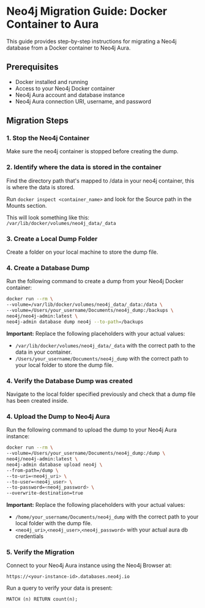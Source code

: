 # Neo4j Migration Guide: Docker Container to Aura

This guide provides step-by-step instructions for migrating a Neo4j database from a Docker container to Neo4j Aura.

## Prerequisites

- Docker installed and running
- Access to your Neo4j Docker container
- Neo4j Aura account and database instance
- Neo4j Aura connection URI, username, and password

## Migration Steps

### 1. Stop the Neo4j Container

Make sure the neo4j container is stopped before creating the dump.

### 2. Identify where the data is stored in the container

Find the directory path that's mapped to /data in your neo4j container, this is where the data is stored. 

Run `docker inspect <container_name>` and look for the Source path in the Mounts section.

This will look something like this: `/var/lib/docker/volumes/neo4j_data/_data`

### 3. Create a Local Dump Folder

Create a folder on your local machine to store the dump file.

### 4. Create a Database Dump

Run the following command to create a dump from your Neo4j Docker container:  

```bash
docker run --rm \
--volume=/var/lib/docker/volumes/neo4j_data/_data:/data \
--volume=/Users/your_username/Documents/neo4j_dump:/backups \
neo4j/neo4j-admin:latest \
neo4j-admin database dump neo4j --to-path=/backups
```

**Important:** Replace the following placeholders with your actual values:
- `/var/lib/docker/volumes/neo4j_data/_data` with the correct path to the data in your container.
- `/Users/your_username/Documents/neo4j_dump` with the correct path to your local folder to store the dump file.

### 4. Verify the Database Dump was created

Navigate to the local folder specified previously and check that a dump file has been created inside.

### 4. Upload the Dump to Neo4j Aura

Run the following command to upload the dump to your Neo4j Aura instance:

```bash
docker run --rm \
--volume=/Users/your_username/Documents/neo4j_dump:/dump \
neo4j/neo4j-admin:latest \
neo4j-admin database upload neo4j \
--from-path=/dump \
--to-uri=<neo4j_uri> \
--to-user=<neo4j_user> \
--to-password=<neo4j_password> \
--overwrite-destination=true
```

**Important:** Replace the following placeholders with your actual values:
- `/home/your_username/Documents/neo4j_dump` with the correct path to your local folder with the dump file.
- `<neo4j_uri>`,`<neo4j_user>`,`<neo4j_password>` with your actual aura db credentials

### 5. Verify the Migration

Connect to your Neo4j Aura instance using the Neo4j Browser at:
```
https://<your-instance-id>.databases.neo4j.io
```

Run a query to verify your data is present:
```cypher
MATCH (n) RETURN count(n);
```
